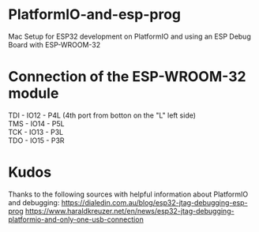 # PlatformIO-and-esp-prog
Mac Setup for ESP32 development on PlatformIO and using an ESP Debug Board with ESP-WROOM-32

# Connection of the ESP-WROOM-32 module

TDI - IO12 - P4L (4th port from botton on the "L" left side)<br>
TMS - IO14 - P5L<br>
TCK - IO13 - P3L<br>
TDO - IO15 - P3R<br>

# Kudos

Thanks to the following sources with helpful information about PlatformIO and debugging:
https://dialedin.com.au/blog/esp32-jtag-debugging-esp-prog
https://www.haraldkreuzer.net/en/news/esp32-jtag-debugging-platformio-and-only-one-usb-connection
